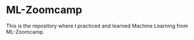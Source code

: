 # ML-Zoomcamp
This is the repository where I practiced and learned Machine Learning from ML-Zoomcamp.
